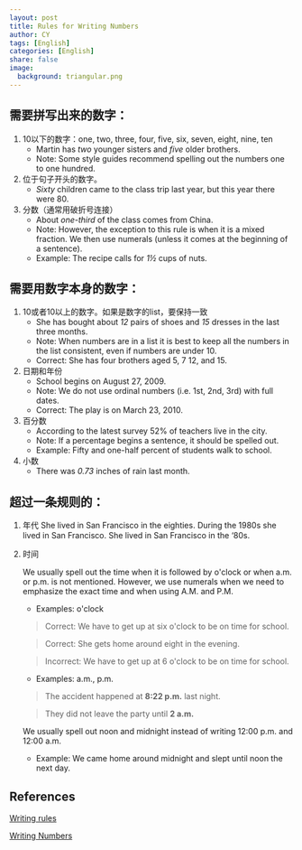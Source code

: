 ```yaml
---
layout: post
title: Rules for Writing Numbers
author: CY
tags: [English]
categories: [English]
share: false
image:
  background: triangular.png 
---
```




## 需要拼写出来的数字：

1. 10以下的数字：one, two, three, four, five, six, seven, eight, nine, ten               
   - Martin has *two* younger sisters and *five* older brothers.                                      
   - Note: Some style guides recommend spelling out the numbers one to one hundred.              
2. 位于句子开头的数字。
   - *Sixty* children came to the class trip last year, but this year there were 80.
3. 分数（通常用破折号连接）
   - About *one-third* of the class comes from China.                         
   - Note: However, the exception to this rule is when it is a mixed fraction. We then use numerals (unless it comes at the beginning of a sentence).                        
   - Example: The recipe calls for *1½* cups of nuts.          



## 需要用数字本身的数字：

1. 10或者10以上的数字。如果是数字的list，要保持一致
   - She has bought about *12* pairs of shoes and *15* dresses in the last three months.     
   - Note: When numbers are in a list it is best to keep all the numbers in the list consistent, even if numbers are under 10.         
   - Correct: She has four brothers aged 5, 7 12, and 15.        
2. 日期和年份
   - School begins on August 27, 2009.                
   - Note: We do not use ordinal numbers (i.e. 1st, 2nd, 3rd) with full dates.                   
   - Correct: The play is on March 23, 2010.
3. 百分数
   - According to the latest survey 52% of teachers live in the city.                       
   - Note: If a percentage begins a sentence, it should be spelled out.                   
   - Example: Fifty and one-half percent of students walk to school.               
4. 小数
   - There was *0.73* inches of rain last month.



## 超过一条规则的：

1. 年代
  She lived in San Francisco in the eighties.
  During the 1980s she lived in San Francisco.
  She lived in San Francisco in the ‘80s.

2. 时间

   We usually spell out the time when it is followed by o'clock or when a.m. or p.m. is not mentioned.    However, we use numerals when we need to emphasize the exact time and when using A.M. and P.M.

   - Examples: o'clock

   > Correct: We have to get up at six o'clock to be on time for school.

   > Correct: She gets home around eight in the evening.

   > Incorrect: We have to get up at 6 o'clock to be on time for school.

   - Examples: a.m., p.m.

   > The accident happened at **8:22 p.m.** last night.

   > They did not leave the party until **2 a.m.**

   We usually spell out noon and midnight instead of writing 12:00 p.m. and 12:00 a.m.

   - Example: We came home around midnight and slept until noon the next day.                      


## References

[Writing rules](http://grammar.yourdictionary.com/grammar-rules-and-tips/rules-for-writing-numbers.html)                         

[Writing Numbers](https://www.grammarbook.com/numbers/numbers.asp)                 



